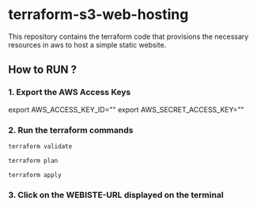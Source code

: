 # terraform-s3-web-hosting
This repository contains the terraform code that provisions the necessary resources in aws to host a simple static website.

## How to RUN ?
### 1. Export the AWS Access Keys
export AWS_ACCESS_KEY_ID="<your-access-key>"
export AWS_SECRET_ACCESS_KEY="<your-secret-key>"

### 2. Run the terraform commands
```bash
terraform validate
```
```bash
terraform plan
```
```bash
terraform apply
```

### 3. Click on the WEBISTE-URL displayed on the terminal